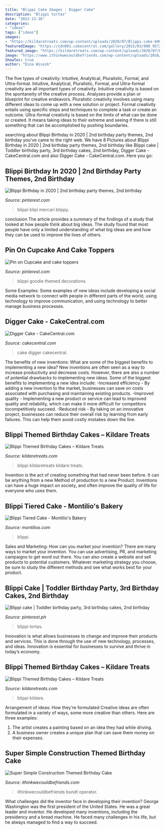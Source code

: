 ```yaml
---
title: "Blippi Cake Images : Digger Cake"
description: "Blippi tortas"
date: "2022-12-16"
categories:
- "ideas"
tags: ["ideas"]
images:
- "https://kildaretreats.com/wp-content/uploads/2020/07/Blippi-cake-600x822.jpg"
featuredImage: "https://cdn001.cakecentral.com/gallery/2015/03/900_957243SYUz_digger-cake.jpg"
featured_image: "https://kildaretreats.com/wp-content/uploads/2020/07/Blippi-cake-600x822.jpg"
image: "https://www.ithinkwecouldbefriends.com/wp-content/uploads/2016/10/Construction-Themed-Birthday-Cake-Pin.jpg"
ShowToc: true
author: "Dina Wisozk"
---
```



The five types of creativity: Intuitive, Analytical, Pluralistic, Formal, and Ultra-formal.
Intuitive, Analytical, Pluralistic, Formal, and Ultra-formal creativity are all important types of creativity. Intuitive creativity is based on the spontaneity of the creative process. Analyses provide a plan or blueprint for creative endeavors. Pluralistic creativity involves using many different ideas to come up with a new solution or project. Formal creativity entails using specific steps and techniques to complete a task or create an outcome. Ultra-formal creativity is based on the limits of what can be done or created. It means taking ideas to their extreme and seeing if there is still something that can be accomplished by pushing boundaries.

	

		
searching about Blippi Birthday in 2020 | 2nd birthday party themes, 2nd birthday you've came to the right web. We have 8 Pictures about Blippi Birthday in 2020 | 2nd birthday party themes, 2nd birthday like Blippi cake | Toddler birthday party, 3rd birthday cakes, 2nd birthday, Digger Cake - CakeCentral.com and also Digger Cake - CakeCentral.com. Here you go:
		
    
## Blippi Birthday In 2020 | 2nd Birthday Party Themes, 2nd Birthday

<img loading=lazy src="https://i.pinimg.com/originals/94/e9/13/94e913f840903073c293fc47ed2b0908.jpg" onerror="this.onerror=null;this.src='https://tse2.mm.bing.net/th?id=OIP.mLOH8L1xKmBGZUGTwUpr9wHaHX&amp;pid=15.1';" alt="Blippi Birthday in 2020 | 2nd birthday party themes, 2nd birthday">

_Source: pinterest.com_

>blippi blipi mercari blippy. 

	

conclusion
The article provides a summary of the findings of a study that looked at how people think about big ideas. The study found that most people have only a limited understanding of what big ideas are and how they can be used to improve the lives of others.

    
## Pin On Cupcake And Cake Toppers

<img loading=lazy src="https://i.pinimg.com/originals/af/f2/e5/aff2e5d276d623a8ec1547632a1fc5e5.jpg" onerror="this.onerror=null;this.src='https://tse3.mm.bing.net/th?id=OIP.aN9GW3u9ppqkBUm6w6DHuAHaJG&amp;pid=15.1';" alt="Pin on Cupcake and cake toppers">

_Source: pinterest.com_

>blippi goodie themed decorations. 

	

Some Examples:
Some examples of new ideas include developing a social media network to connect with people in different parts of the world, using technology to improve communication, and using technology to better manage business processes.

    
## Digger Cake - CakeCentral.com

<img loading=lazy src="https://cdn001.cakecentral.com/gallery/2015/03/900_957243SYUz_digger-cake.jpg" onerror="this.onerror=null;this.src='https://tse4.mm.bing.net/th?id=OIP.p4-oOTTNhLEnVnB-lpI-9QHaI_&amp;pid=15.1';" alt="Digger Cake - CakeCentral.com">

_Source: cakecentral.com_

>cake digger cakecentral. 

	

The benefits of new inventions: What are some of the biggest benefits to implementing a new idea?
New inventions are often seen as a way to increase productivity and decrease costs. However, there are also a number of potential drawbacks to implementing new ideas. Some of the biggest benefits to implementing a new idea include: 
-Increased efficiency - By adding a new invention to the market, businesses can save on costs associated with purchasing and maintaining existing products. 
-Improved quality - Implementing a new product or service can lead to improved quality and reliability, which can make it more difficult for competitors tocompetitively succeed. 
-Reduced risk - By taking on an innovative project, businesses can reduce their overall risk by learning from early failures. This can help them avoid costly mistakes down the line.

    
## Blippi Themed Birthday Cakes – Kildare Treats

<img loading=lazy src="https://kildaretreats.com/wp-content/uploads/2020/07/Blippi-cake-600x822.jpg" onerror="this.onerror=null;this.src='https://tse2.mm.bing.net/th?id=OIP.8cKwLGXOK46zKCoDvDlSBgHaKJ&amp;pid=15.1';" alt="Blippi Themed Birthday Cakes – Kildare Treats">

_Source: kildaretreats.com_

>blippi kildaretreats kildare treats. 

	

Invention is the act of creating something that had never been before. It can be anything from a new Method of production to a new Product. Inventions can have a huge impact on society, and often improve the quality of life for everyone who uses them.

    
## Blippi Tiered Cake - Montilio&#039;s Bakery

<img loading=lazy src="https://montilios.com/wp-content/uploads/IMG_0332.jpg" onerror="this.onerror=null;this.src='https://tse1.mm.bing.net/th?id=OIP.cDRT2cxndHcY3DM77l9yRgHaJ4&amp;pid=15.1';" alt="Blippi Tiered Cake - Montilio&#039;s Bakery">

_Source: montilios.com_

>blippi. 

	

Sales and Marketing: How can you market your invention?
There are many ways to market your invention. You can use advertising, PR, and marketing campaigns to get word out there. You can also create a website and sell products to potential customers. Whatever marketing strategy you choose, be sure to study the different methods and see what works best for your product.

    
## Blippi Cake | Toddler Birthday Party, 3rd Birthday Cakes, 2nd Birthday

<img loading=lazy src="https://i.pinimg.com/736x/01/ab/90/01ab90f827ac838b6a6728924a7939e1.jpg" onerror="this.onerror=null;this.src='https://tse2.mm.bing.net/th?id=OIP.hbBLZIpJUQr6KZqprGXWaQHaJQ&amp;pid=15.1';" alt="Blippi cake | Toddler birthday party, 3rd birthday cakes, 2nd birthday">

_Source: pinterest.ph_

>blippi tortas. 

	

Innovation is what allows businesses to change and improve their products and services. This is done through the use of new technology, processes, and ideas. Innovation is essential for businesses to survive and thrive in today’s economy.

    
## Blippi Themed Birthday Cakes – Kildare Treats

<img loading=lazy src="https://kildaretreats.com/wp-content/uploads/2020/07/Blippi-cake.jpg" onerror="this.onerror=null;this.src='https://tse2.mm.bing.net/th?id=OIP.AJEvfFAYjDhAdzYo8l99OwHaKJ&amp;pid=15.1';" alt="Blippi Themed Birthday Cakes – Kildare Treats">

_Source: kildaretreats.com_

>blippi kildare. 

	

Arrangement of ideas: How they're formulated
Creative ideas are often formulated in a variety of ways, some more creative than others. Here are three examples:
1. The artist creates a painting based on an idea they had while driving.
2. A business owner creates a unique plan that can save them money on their expenses.

    
## Super Simple Construction Themed Birthday Cake

<img loading=lazy src="https://www.ithinkwecouldbefriends.com/wp-content/uploads/2016/10/Construction-Themed-Birthday-Cake-Pin.jpg" onerror="this.onerror=null;this.src='https://tse1.mm.bing.net/th?id=OIP.7LTK9cyatvyubN6GybtfXQHaRP&amp;pid=15.1';" alt="Super Simple Construction Themed Birthday Cake">

_Source: ithinkwecouldbefriends.com_

>ithinkwecouldbefriends bundt operator. 

	

What challenges did the inventor face in developing their invention?
George Washington was the first president of the United States. He was a great leader and inventor. He developed many inventions, including the presidency and a bread machine. He faced many challenges in his life, but he always managed to find a way to succeed.

